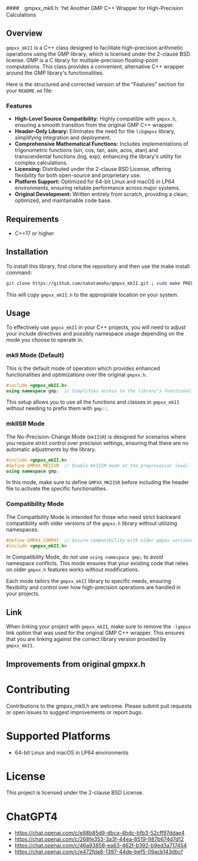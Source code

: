 ####　gmpxx_mkII.h: Yet Another GMP C++ Wrapper for High-Precision Calculations

## Overview

`gmpxx_mkII` is a C++ class designed to facilitate high-precision arithmetic operations using the GMP library, which is licensed under the 2-clause BSD license. GMP is a C library for multiple-precision floating-point computations. This class provides a convenient, alternative C++ wrapper around the GMP library's functionalities.

Here is the structured and corrected version of the "Features" section for your `README.md` file:

### Features

- **High-Level Source Compatibility:** Highly compatible with `gmpxx.h`, ensuring a smooth transition from the original GMP C++ wrapper.
- **Header-Only Library:** Eliminates the need for the `libgmpxx` library, simplifying integration and deployment.
- **Comprehensive Mathematical Functions:** Includes implementations of trigonometric functions (sin, cos, tan, asin, acos, atan) and transcendental functions (log, exp), enhancing the library's utility for complex calculations.
- **Licensing:** Distributed under the 2-clause BSD License, offering flexibility for both open-source and proprietary use.
- **Platform Support:** Optimized for 64-bit Linux and macOS in LP64 environments, ensuring reliable performance across major systems.
- **Original Development:** Written entirely from scratch, providing a clean, optimized, and maintainable code base.

## Requirements

- C++17 or higher

## Installation

To install this library, first clone the repository and then use the make install command:

```bash
git clone https://github.com/nakatamaho/gmpxx_mkII.git ; sudo make PREFIX=/usr/local install
```

This will copy `gmpxx_mkII.h` to the appropriate location on your system.

## Usage

To effectively use `gmpxx_mkII` in your C++ projects, you will need to adjust your include directives and possibly namespace usage depending on the mode you choose to operate in.

### mkII Mode (Default)

This is the default mode of operation which provides enhanced functionalities and optimizations over the original `gmpxx.h`.

```cpp
#include <gmpxx_mkII.h>
using namespace gmp;  // Simplifies access to the library's functionalities
```

This setup allows you to use all the functions and classes in `gmpxx_mkII` without needing to prefix them with `gmp::`.

### mkIISR Mode

The No-Precision-Change Mode (`mkIISR`) is designed for scenarios where you require strict control over precision settings, ensuring that there are no automatic adjustments by the library.

```cpp
#include <gmpxx_mkII.h>
#define GMPXX_MKIISR  // Enable mkIISR mode at the preprocessor level
using namespace gmp;
```

In this mode, make sure to define `GMPXX_MKIISR` before including the header file to activate the specific functionalities.

### Compatibility Mode

The Compatibility Mode is intended for those who need strict backward compatibility with older versions of the `gmpxx.h` library without utilizing namespaces.

```cpp
#define GMPXX_COMPAT  // Ensure compatibility with older gmpxx versions
#include <gmpxx_mkII.h>
```

In Compatibility Mode, do not use `using namespace gmp;` to avoid namespace conflicts. This mode ensures that your existing code that relies on older `gmpxx.h` features works without modifications.

Each mode tailors the `gmpxx_mkII` library to specific needs, ensuring flexibility and control over how high-precision operations are handled in your projects.

## Link

When linking your project with `gmpxx_mkII`, make sure to remove the `-lgmpxx` link option that was used for the original GMP C++ wrapper. This ensures that you are linking against the correct library version provided by `gmpxx_mkII`.

## Improvements from original gmpxx.h


# Contributing

Contributions to the gmpxx_mkII.h are welcome. Please submit pull requests or open issues to suggest improvements or report bugs.

# Supported Platforms

- 64-bit Linux and macOS in LP64 environments

# License

This project is licensed under the 2-clause BSD License.

# ChatGPT4

* https://chat.openai.com/c/e88b85d9-dbca-4bdc-bfb3-52cff97ddae4
* https://chat.openai.com/c/268fe353-3a3f-44ea-8519-987b674d7d12
* https://chat.openai.com/c/46a93858-ea63-462f-b392-b9ed3a717454
* https://chat.openai.com/c/e472fda8-1397-44de-bef5-09acb143dbcf
